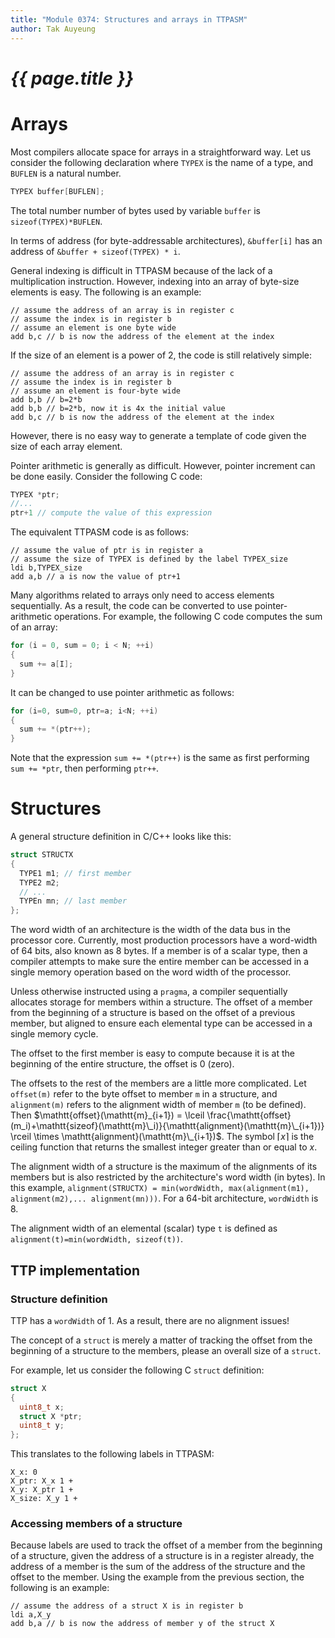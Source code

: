 ```yaml
---
title: "Module 0374: Structures and arrays in TTPASM"
author: Tak Auyeung
---
```


# _{{ page.title }}_

# Arrays

Most compilers allocate space for arrays in a straightforward way.  Let us consider the following declaration where `TYPEX` is the name of a type, and `BUFLEN` is a natural number.

```c
TYPEX buffer[BUFLEN];
```

The total number number of bytes used by variable `buffer` is `sizeof(TYPEX)*BUFLEN`. 

In terms of address (for byte-addressable architectures), `&buffer[i]` has an address of `&buffer + sizeof(TYPEX) * i`.

General indexing is difficult in TTPASM because of the lack of a multiplication instruction. However, indexing into an array of byte-size elements is easy. The following is an example:

```ttpasm
// assume the address of an array is in register c
// assume the index is in register b
// assume an element is one byte wide
add b,c // b is now the address of the element at the index
```

If the size of an element is a power of 2, the code is still relatively simple:

```ttpasm
// assume the address of an array is in register c
// assume the index is in register b
// assume an element is four-byte wide
add b,b // b=2*b
add b,b // b=2*b, now it is 4x the initial value
add b,c // b is now the address of the element at the index
```

However, there is no easy way to generate a template of code given the size of each array element. 

Pointer arithmetic is generally as difficult. However, pointer increment can be done easily. Consider the following C code:

```c
TYPEX *ptr;
//...
ptr+1 // compute the value of this expression
```

The equivalent TTPASM code is as follows:

```ttpasm
// assume the value of ptr is in register a
// assume the size of TYPEX is defined by the label TYPEX_size
ldi b,TYPEX_size
add a,b // a is now the value of ptr+1
```

Many algorithms related to arrays only need to access elements sequentially. As a result, the code can be converted to use pointer-arithmetic operations. For example, the following C code computes the sum of an array:

```c
for (i = 0, sum = 0; i < N; ++i)
{
  sum += a[I];
}
```

It can be changed to use pointer arithmetic as follows:

```c
for (i=0, sum=0, ptr=a; i<N; ++i)
{
  sum += *(ptr++);
}
```

Note that the expression `sum += *(ptr++)` is the same as first performing `sum += *ptr`, then performing `ptr++`.

# Structures

A general structure definition in C/C++ looks like this:

```c
struct STRUCTX
{
  TYPE1 m1; // first member
  TYPE2 m2;
  // ...
  TYPEn mn; // last member
};
```

The word width of an architecture is the width of the data bus in the processor core. Currently, most production processors have a word-width of 64 bits, also known as 8 bytes. If a member is of a scalar type, then a compiler attempts to make sure the entire member can be accessed in a single memory operation based on the word width of the processor.

Unless otherwise instructed using a `pragma`, a compiler sequentially allocates storage for members within a structure. The offset of a member from the beginning of a structure is based on the offset of a previous member, but aligned to ensure each elemental type can be accessed in a single memory cycle.

The offset to the first member is easy to compute because it is at the beginning of the entire structure, the offset is 0 (zero).

The offsets to the rest of the members are a little more complicated. Let `offset(m)` refer to the byte offset to member `m` in a structure, and `alignment(m)` refers to the alignment width of member `m` (to be defined). Then $\mathtt{offset}(\mathtt{m}_{i+1}) = \lceil \frac{\mathtt{offset}(m_i)+\mathtt{sizeof}(\mathtt{m}\_i)}{\mathtt{alignment}(\mathtt{m}\_{i+1})} \rceil \times \mathtt{alignment}(\mathtt{m}\_{i+1})$. The symbol $\lceil x \rceil$ is the ceiling function that returns the smallest integer greater than or equal to $x$.

The alignment width of a structure is the maximum of the alignments of its members but is also restricted by the architecture's word width (in bytes). In this example, `alignment(STRUCTX) = min(wordWidth, max(alignment(m1), alignment(m2),... alignment(mn)))`. For a 64-bit architecture, `wordWidth` is 8.

The alignment width of an elemental (scalar) type `t` is defined as `alignment(t)=min(wordWidth, sizeof(t))`.

## TTP implementation

### Structure definition

TTP has a `wordWidth` of 1. As a result, there are no alignment issues!

The concept of a `struct` is merely a matter of tracking the offset from the beginning of a structure to the members, please an overall size of a `struct`.

For example, let us consider the following C `struct` definition:

```c
struct X
{
  uint8_t x;
  struct X *ptr;
  uint8_t y;
};
```

This translates to the following labels in TTPASM:

```ttpasm
X_x: 0
X_ptr: X_x 1 +
X_y: X_ptr 1 +
X_size: X_y 1 +
```

### Accessing members of a structure

Because labels are used to track the offset of a member from the beginning of a structure, given the address of a structure is in a register already, the address of a member is the sum of the address of the structure and the offset to the member. Using the example from the previous section, the following is an example:

```ttpasm
// assume the address of a struct X is in register b
ldi a,X_y
add b,a // b is now the address of member y of the struct X
```

